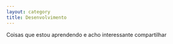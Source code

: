 ```yaml
---
layout: category
title: Desenvolvimento
---
```


Coisas que estou aprendendo e acho interessante compartilhar